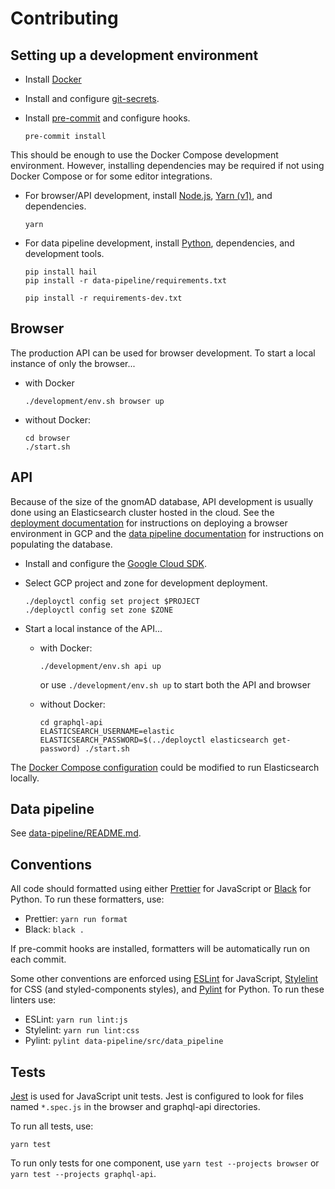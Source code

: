 # Contributing

## Setting up a development environment

- Install [Docker](https://www.docker.com/)

- Install and configure [git-secrets](https://github.com/awslabs/git-secrets).

- Install [pre-commit](https://pre-commit.com/) and configure hooks.

  ```
  pre-commit install
  ```

This should be enough to use the Docker Compose development environment. However, installing dependencies may be required if not using Docker Compose or for some editor integrations.

- For browser/API development, install [Node.js](https://nodejs.org/), [Yarn (v1)](https://classic.yarnpkg.com/), and dependencies.

  ```
  yarn
  ```

- For data pipeline development, install [Python](https://www.python.org/), dependencies, and development tools.

  ```
  pip install hail
  pip install -r data-pipeline/requirements.txt

  pip install -r requirements-dev.txt
  ```

## Browser

The production API can be used for browser development. To start a local instance of only the browser...

- with Docker

  ```
  ./development/env.sh browser up
  ```

- without Docker:

  ```
  cd browser
  ./start.sh
  ```

## API

Because of the size of the gnomAD database, API development is usually done using an Elasticsearch cluster hosted in the cloud. See the [deployment documentation](./deploy/README.md) for instructions on deploying a browser environment in GCP and the [data pipeline documentation](./data-pipeline/README.md) for instructions on populating the database.

- Install and configure the [Google Cloud SDK](https://cloud.google.com/sdk/docs/install).

- Select GCP project and zone for development deployment.

  ```
  ./deployctl config set project $PROJECT
  ./deployctl config set zone $ZONE
  ```

- Start a local instance of the API...

  - with Docker:

    ```
    ./development/env.sh api up
    ```

    or use `./development/env.sh up` to start both the API and browser

  - without Docker:

    ```
    cd graphql-api
    ELASTICSEARCH_USERNAME=elastic ELASTICSEARCH_PASSWORD=$(../deployctl elasticsearch get-password) ./start.sh
    ```

The [Docker Compose configuration](development/api.docker-compose.yaml) could be modified to run Elasticsearch locally.

## Data pipeline

See [data-pipeline/README.md](./data-pipeline/README.md).

## Conventions

All code should formatted using either [Prettier](https://prettier.io/) for JavaScript or [Black](https://black.readthedocs.io/) for Python. To run these formatters, use:

- Prettier: `yarn run format`
- Black: `black .`

If pre-commit hooks are installed, formatters will be automatically run on each commit.

Some other conventions are enforced using [ESLint](https://eslint.org/) for JavaScript, [Stylelint](https://stylelint.io/) for CSS (and styled-components styles), and [Pylint](https://pylint.org/) for Python. To run these linters use:

- ESLint: `yarn run lint:js`
- Stylelint: `yarn run lint:css`
- Pylint: `pylint data-pipeline/src/data_pipeline`

## Tests

[Jest](https://jestjs.io/) is used for JavaScript unit tests. Jest is configured to look for files named `*.spec.js` in the browser and graphql-api directories.

To run all tests, use:

```
yarn test
```

To run only tests for one component, use `yarn test --projects browser` or `yarn test --projects graphql-api`.
